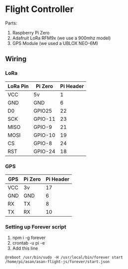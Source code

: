 # Flight Controller

Parts:

1. Raspberry Pi Zero
1. Adafruit LoRa RFM9x (we use a 900mhz model)
1. GPS Module (we used a UBLOX NEO-6M)

## Wiring

### LoRa

| LoRa Pin | Pi Zero  | Pi Header |
|----------|----------|-----------|
| VCC      | 5v       | 1         |
| GND      | GND      | 6         |
| D0       | GPIO25   | 22        |
| SCK      | GPIO-11  | 23        |
| MISO     | GPIO-9   | 21        |
| MOSI     | GPIO-10  | 19        |
| CS       | GPIO-8   | 24        |
| RST      | GPIO-24  | 18        |

### GPS

| GPS | Pi Zero  | Pi Header |
|-----|----------|-----------|
| VCC | 3v       | 17        |
| GND | GND      | 6         |
| RX  | TX       | 8         |
| TX  | RX       | 10        |

### Setting up Forever script

1. npm i -g forever
1. crontab -u pi -e
1. Add this line

```
@reboot /usr/bin/sudo -H /usr/local/bin/forever start /home/pi/asan/asan-flight-js/forever/start.json
```
